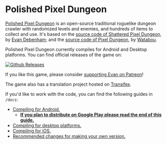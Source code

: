 # Polished Pixel Dungeon

[Polished Pixel Dungeon](https://github.com/lordlen/polished-pixel-dungeon) is an open-source traditional roguelike dungeon crawler with randomized levels and enemies, and hundreds of items to collect and use. It's based on the [source code of Shattered Pixel Dungeon](https://github.com/00-Evan/shattered-pixel-dungeon), by [Evan Debenham](https://shatteredpixel.com/about/); and the [source code of Pixel Dungeon](https://github.com/00-Evan/pixel-dungeon-gradle), by [Watabou](https://watabou.itch.io/).

Polished Pixel Dungeon currently compiles for Android and Desktop platforms. You can find official releases of the game on:

[![Github Releases](https://shatteredpixel.com/assets/images/badges/github.png)](https://github.com/lordlen/polished-pixel-dungeon/releases)

If you like this game, please consider [supporting Evan on Patreon](https://www.patreon.com/ShatteredPixel)!

The game also has a translation project hosted on [Transifex](https://explore.transifex.com/shattered-pixel/shattered-pixel-dungeon/).

If you'd like to work with the code, you can find the following guides in `/docs`:
- [Compiling for Android.](docs/getting-started-android.md)
    - **[If you plan to distribute on Google Play please read the end of this guide.](docs/getting-started-android.md#distributing-your-apk)**
- [Compiling for desktop platforms.](docs/getting-started-desktop.md)
- [Compiling for iOS.](docs/getting-started-ios.md)
- [Recommended changes for making your own version.](docs/recommended-changes.md)
